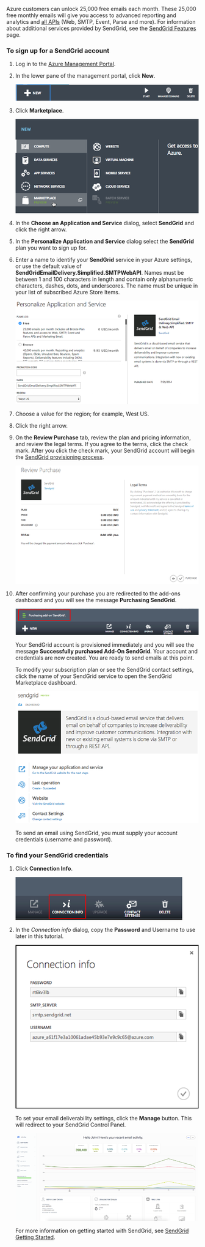 Azure customers can unlock 25,000 free emails each month. These 25,000 free monthly emails will give you access to advanced reporting and analytics and [all APIs][all APIs] (Web, SMTP, Event, Parse and more). For information about additional services provided by SendGrid, see the [SendGrid Features][SendGrid Features] page.

### To sign up for a SendGrid account
1. Log in to the [Azure Management Portal][Azure Management Portal].
2. In the lower pane of the management portal, click **New**.
   
    ![command-bar-new][command-bar-new]
3. Click **Marketplace**.
   
    ![sendgrid-store][sendgrid-store]
4. In the **Choose an Application and Service** dialog, select **SendGrid** and click the right arrow.
5. In the **Personalize Application and Service** dialog select the **SendGrid** plan you want to sign up for.
6. Enter a name to identify your **SendGrid** service in your Azure settings, or use the default value of **SendGridEmailDelivery.Simplified.SMTPWebAPI**. Names must be between 1 and 100 characters in length and contain only alphanumeric characters, dashes, dots, and underscores. The name must be unique in your list of subscribed Azure Store Items.
   
    ![store-screen-2][store-screen-2]
7. Choose a value for the region; for example, West US.
8. Click the right arrow.
9. On the **Review Purchase** tab, review the plan and pricing information, and review the legal terms. If you agree to the terms, click the check mark. After you click the check mark, your SendGrid account will begin the [SendGrid provisioning process].
   
    ![store-screen-3][store-screen-3]
10. After confirming your purchase you are redirected to the add-ons dashboard and you will see the message **Purchasing SendGrid**.
    
    ![sendgrid-purchasing-message][sendgrid-purchasing-message]
    
    Your SendGrid account is provisioned immediately and you will see the message **Successfully purchased Add-On SendGrid**. Your account and credentials are now created. You are ready to send emails at this point. 
    
    To modify your subscription plan or see the SendGrid contact settings, click the name of your SendGrid service to open the SendGrid Marketplace dashboard. 
    
    ![sendgrid-add-on-dashboard][sendgrid-add-on-dashboard]
    
    To send an email using SendGrid, you must supply your  account credentials (username and password).

### To find your SendGrid credentials
1. Click **Connection Info**.
   
    ![sendgrid-connection-info-button][sendgrid-connection-info-button]
2. In the *Connection info* dialog, copy the **Password** and Username to use later in this tutorial.
   
    ![sendgrid-connection-info][sendgrid-connection-info]
   
    To set your email deliverability settings, click the **Manage** button. This will redirect to your SendGrid Control Panel. 
   
    ![sendgrid-control-panel][sendgrid-control-panel]
   
    For more information on getting started with SendGrid, see [SendGrid Getting Started][SendGrid Getting Started].

<!--images-->

[command-bar-new]: ./media/sendgrid-sign-up/sendgrid_BAR_NEW.PNG
[sendgrid-store]: ./media/sendgrid-sign-up/sendgrid_offerings_store.png
[store-screen-2]: ./media/sendgrid-sign-up/sendgrid_store_scrn2.png
[store-screen-3]: ./media/sendgrid-sign-up/sendgrid_store_scrn3.png
[sendgrid-purchasing-message]: ./media/sendgrid-sign-up/sendgrid_purchasing_message.png
[sendgrid-add-on-dashboard]: ./media/sendgrid-sign-up/sendgrid_add-on_dashboard.png
[sendgrid-connection-info]: ./media/sendgrid-sign-up/sendgrid_connection_info.png
[sendgrid-connection-info-button]: ./media/sendgrid-sign-up/sendgrid_connection_info_button.png
[sendgrid-control-panel]: ./media/sendgrid-sign-up/sendgrid_control_panel.png

<!--Links-->

[SendGrid Features]: http://sendgrid.com/features
[Azure Management Portal]: https://manage.windowsazure.com
[SendGrid Getting Started]: http://sendgrid.com/docs
[SendGrid Provisioning Process]: https://support.sendgrid.com/hc/articles/200181628-Why-is-my-account-being-provisioned-
[all APIs]: https://sendgrid.com/docs/API_Reference/index.html

